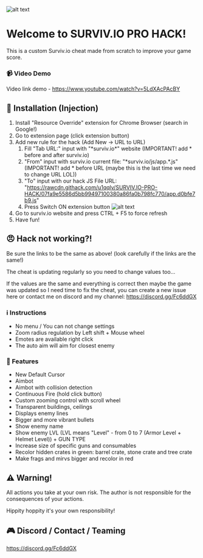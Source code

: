 ![alt text](http://i67.tinypic.com/znx0fl.png "Survivio Banner")
# Welcome to SURVIV.IO PRO HACK!
This is a custom Surviv.io cheat made from scratch to improve your game score.

### :video_camera: Video Demo
Video link demo - https://www.youtube.com/watch?v=5LdXAcPAcBY

## :wrench: Installation (Injection)

1. Install "Resource Override" extension for Chrome Browser (search in Google!)
2. Go to extension page (click extension button)
3. Add new rule for the hack (Add New -> URL to URL)
    1. Fill "Tab URL:" input with "\*surviv.io\*" website (IMPORTANT! add \* before and after surviv.io)
    2. "From" input with surviv.io current file: "\*surviv.io/js/app.*.js" (IMPORTANT! add \* before URL (maybe this is the last time we need to change URL LOL))
    3. "To" input with our hack JS File URL: "https://rawcdn.githack.com/u1qqlv/SURVIV.IO-PRO-HACK/07fa9e5586d5bb99497100380a86fa0b798fc770/app.d0bfe7b9.js"
    4. Press Switch ON extension button 
    ![alt text](http://i68.tinypic.com/5l4fp3.png "Extension settings")
4. Go to surviv.io website and press CTRL + F5 to force refresh
5. Have fun!

## :angry: Hack not working?!
Be sure the links to be the same as above! (look carefully if the links are the same!)

The cheat is updating regularly so you need to change values too...

If the values are the same and everything is correct then maybe the game was updated so I need time to fix the cheat, you can create a new issue here or contact me on discord and my channel: https://discord.gg/Fc6ddGX

### :information_source: Instructions

- No menu / You can not change settings
- Zoom radius regulation by Left shift + Mouse wheel
- Emotes are available right click
- The auto aim will aim for closest enemy

### :gift: Features

* New Default Cursor
* Aimbot
* Aimbot with collision detection
* Continuous Fire (hold click button)
* Custom zooming control with scroll wheel
* Transparent buildings, ceilings
* Displays enemy lines
* Bigger and more vibrant bullets
* Show enemy name
* Show enemy LVL (LVL means "Level" - from 0 to 7 (Armor Level + Helmet Level)) + GUN TYPE
* Increase size of specific guns and consumables
* Recolor hidden crates in green: barrel crate, stone crate and tree crate
* Make frags and mirvs bigger and recolor in red

## :warning: Warning!
All actions you take at your own risk. The author is not responsible for the consequences of your actions.

Hippity hoppity it's your own responsibility!

## :video_game: Discord / Contact / Teaming
https://discord.gg/Fc6ddGX

